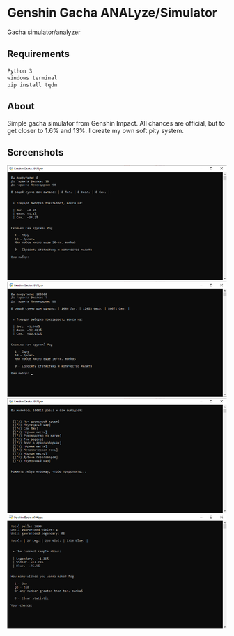 # Genshin Gacha ANALyze/Simulator

Gacha simulator/analyzer

## Requirements

```
Python 3
windows terminal
pip install tqdm
```

## About

Simple gacha simulator from Genshin Impact. All chances are official, but to get closer to 1.6% and 13%. I create my own soft pity system.

## Screenshots

![](gachaANALyze.png)
![](gachaANALyze100k.png)
![](gachaANALyze100012.png)
![](gachaANALyzeENG.png)